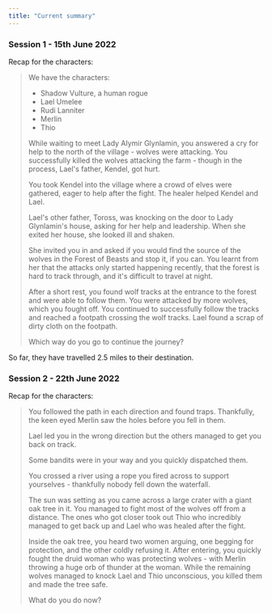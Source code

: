 ```yaml
---
title: "Current summary"
---
```


### Session 1 - 15th June 2022

Recap for the characters:

> We have the characters:
>
> - Shadow Vulture, a human rogue
> - Lael Umelee
> - Rudi Lanniter
> - Merlin
> - Thio
>
> While waiting to meet Lady Alymir Glynlamin, you answered a cry for
> help to the north of the village - wolves were attacking. You
> successfully killed the wolves attacking the farm - though in the
> process, Lael's father, Kendel, got hurt.
>
> You took Kendel into the village where a crowd of elves were gathered,
> eager to help after the fight. The healer helped Kendel and Lael.
>
> Lael's other father, Toross, was knocking on the door to Lady
> Glynlamin's house, asking for her help and leadership. When she
> exited her house, she looked ill and shaken.
>
> She invited you in and asked if you would find the source of the
> wolves in the Forest of Beasts and stop it, if you can. You learnt
> from her that the attacks only started happening recently, that the
> forest is hard to track through, and it's difficult to travel at
> night.
>
> After a short rest, you found wolf tracks at the entrance to the
> forest and were able to follow them. You were attacked by more wolves,
> which you fought off. You continued to successfully follow the tracks
> and reached a footpath crossing the wolf tracks. Lael found a scrap
> of dirty cloth on the footpath.
>
> Which way do you go to continue the journey?

So far, they have travelled 2.5 miles to their destination.

### Session 2 - 22th June 2022

Recap for the characters:

> You followed the path in each direction and found traps. Thankfully,
> the keen eyed Merlin saw the holes before you fell in them.
>
> Lael led you in the wrong direction but the others managed to
> get you back on track.
>
> Some bandits were in your way and you quickly dispatched them.
>
> You crossed a river using a rope you fired across to support
> yourselves - thankfully nobody fell down the waterfall.
>
> The sun was setting as you came across a large crater with a
> giant oak tree in it. You managed to fight most of the wolves off from
> a distance. The ones who got closer took out Thio who incredibly
> managed to get back up and Lael who was healed after the fight.
>
> Inside the oak tree, you heard two women arguing, one begging for
> protection, and the other coldly refusing it. After entering, you
> quickly fought the druid woman who was protecting wolves - with Merlin
> throwing a huge orb of thunder at the woman. While the remaining
> wolves managed to knock Lael and Thio unconscious, you killed them
> and made the tree safe.
>
> What do you do now?
